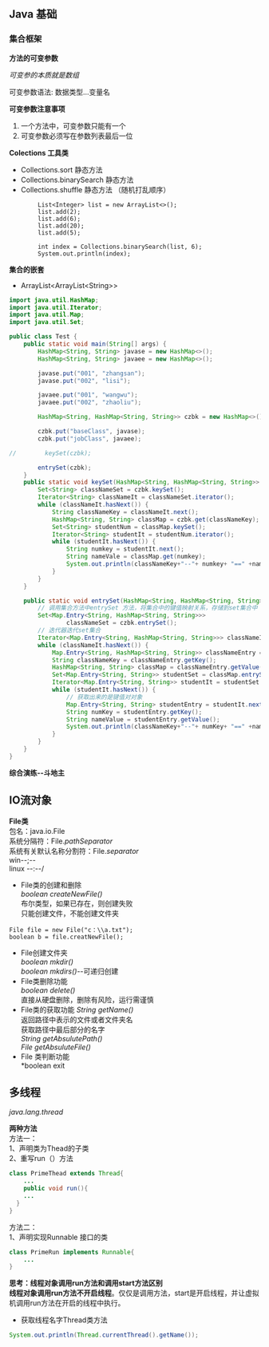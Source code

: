 ## Java 基础
### 集合框架
**方法的可变参数**

*可变参的本质就是数组*

可变参数语法: 数据类型...变量名

**可变参数注意事项**

1. 一个方法中，可变参数只能有一个
2. 可变参数必须写在参数列表最后一位

**Colections 工具类**

- Collections.sort 静态方法
- Collections.binarySearch 静态方法
- Collections.shuffle 静态方法 （随机打乱顺序）
```aidl
        List<Integer> list = new ArrayList<>();
        list.add(2);
        list.add(6);
        list.add(20);
        list.add(5);

        int index = Collections.binarySearch(list, 6);
        System.out.println(index);
```
**集合的嵌套**

- ArrayList<ArrayList\<String>>
```java
import java.util.HashMap;
import java.util.Iterator;
import java.util.Map;
import java.util.Set;

public class Test {
    public static void main(String[] args) {
        HashMap<String, String> javase = new HashMap<>();
        HashMap<String, String> javaee = new HashMap<>();

        javase.put("001", "zhangsan");
        javase.put("002", "lisi");

        javaee.put("001", "wangwu");
        javaee.put("002", "zhaoliu");

        HashMap<String, HashMap<String, String>> czbk = new HashMap<>();

        czbk.put("baseClass", javase);
        czbk.put("jobClass", javaee);

//        keySet(czbk);

        entrySet(czbk);
    }
    public static void keySet(HashMap<String, HashMap<String, String>> czbk) {
        Set<String> classNameSet = czbk.keySet();
        Iterator<String> classNameIt = classNameSet.iterator();
        while (classNameIt.hasNext()) {
            String classNameKey = classNameIt.next();
            HashMap<String, String> classMap = czbk.get(classNameKey);
            Set<String> studentNum = classMap.keySet();
            Iterator<String> studentIt = studentNum.iterator();
            while (studentIt.hasNext()) {
                String numkey = studentIt.next();
                String nameVale = classMap.get(numkey);
                System.out.println(classNameKey+"--"+ numkey+ "==" +nameVale);
            }
        }
    }

    public static void entrySet(HashMap<String, HashMap<String, String>> czbk) {
        // 调用集合方法中entrySet 方法，将集合中的键值映射关系，存储到set集合中
        Set<Map.Entry<String, HashMap<String, String>>>
                classNameSet = czbk.entrySet();
        // 迭代器迭代set集合
        Iterator<Map.Entry<String, HashMap<String, String>>> classNameIt = classNameSet.iterator();
        while (classNameIt.hasNext()) {
            Map.Entry<String, HashMap<String, String>> classNameEntry = classNameIt.next();
            String classNameKey = classNameEntry.getKey();
            HashMap<String, String> classMap = classNameEntry.getValue();
            Set<Map.Entry<String, String>> studentSet = classMap.entrySet();
            Iterator<Map.Entry<String, String>> studentIt = studentSet.iterator();
            while (studentIt.hasNext()) {
                // 获取出来的是键值对对象
                Map.Entry<String, String> studentEntry = studentIt.next();
                String numKey = studentEntry.getKey();
                String nameValue = studentEntry.getValue();
                System.out.println(classNameKey+"--"+ numKey+ "==" +nameValue);
            }
        }
    }
}
```

**综合演练--斗地主**



## IO流对象
**File类**  
包名：java.io.File  
系统分隔符：File.*pathSeparator*  
系统有关默认名称分割符：File.*separator*  
win--;--\
linux --:--/  
- File类的创建和删除  
*boolean createNewFile()*  
布尔类型，如果已存在，则创建失败  
只能创建文件，不能创建文件夹   
```
File file = new File("c：\\a.txt");
boolean b = file.creatNewFile();
```
- File创建文件夹  
*boolean mkdir()*  
*boolean mkdirs()*--可递归创建  
- File类删除功能  
*boolean delete()*  
直接从硬盘删除，删除有风险，运行需谨慎  
- File类的获取功能
*String getName()*  
返回路径中表示的文件或者文件夹名  
获取路径中最后部分的名字  
*String getAbsulutePath()*  
*File getAbsuluteFile()*  
- File 类判断功能  
*boolean exit

## 多线程  
*java.lang.thread*  

**两种方法**  
方法一：  
1、声明类为Thead的子类  
2、重写run（）方法  
```java
class PrimeThead extends Thread{
    ...
    public void run(){
    ...
  } 
}
```
方法二：  
1、声明实现Runnable 接口的类  
```java
class PrimeRun implements Runnable{
    ...
}
```
**思考：线程对象调用run方法和调用start方法区别**  
**线程对象调用run方法不开启线程**。仅仅是调用方法，start是开启线程，并让虚拟机调用run方法在开启的线程中执行。  
  
- 获取线程名字Thread类方法  
```java
System.out.println(Thread.currentThread().getName());
```



  














